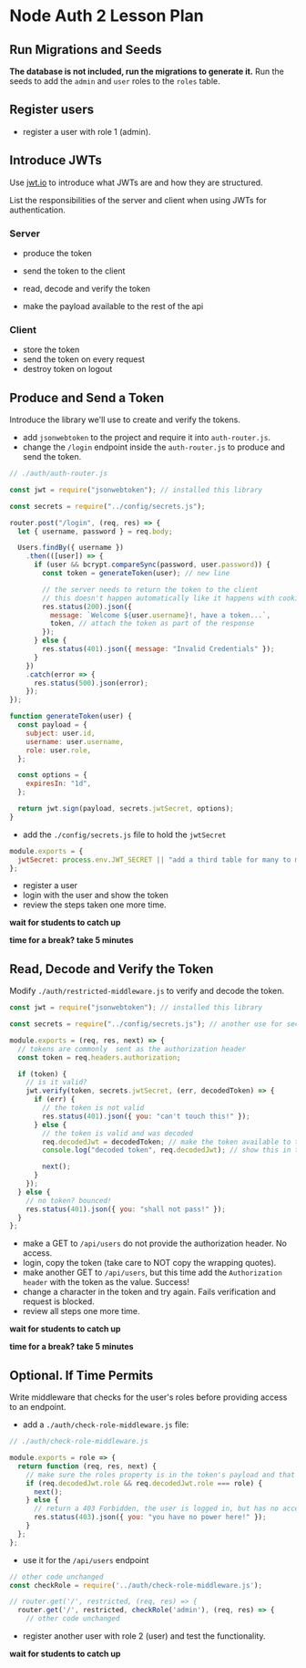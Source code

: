 # Node Auth 2 Lesson Plan

## Run Migrations and Seeds

**The database is not included, run the migrations to generate it.** Run the seeds to add the `admin` and `user` roles to the `roles` table.

## Register users

- register a user with role 1 (admin).

## Introduce JWTs

Use [jwt.io](https://jwt.io/) to introduce what JWTs are and how they are structured.

List the responsibilities of the server and client when using JWTs for authentication.

### Server

- produce the token
- send the token to the client

- read, decode and verify the token
- make the payload available to the rest of the api

### Client

- store the token
- send the token on every request
- destroy token on logout

## Produce and Send a Token

Introduce the library we'll use to create and verify the tokens.

- add `jsonwebtoken` to the project and require it into `auth-router.js`.
- change the `/login` endpoint inside the `auth-router.js` to produce and send the token.

```js
// ./auth/auth-router.js

const jwt = require("jsonwebtoken"); // installed this library

const secrets = require("../config/secrets.js");

router.post("/login", (req, res) => {
  let { username, password } = req.body;

  Users.findBy({ username })
    .then(([user]) => {
      if (user && bcrypt.compareSync(password, user.password)) {
        const token = generateToken(user); // new line

        // the server needs to return the token to the client
        // this doesn't happen automatically like it happens with cookies
        res.status(200).json({
          message: `Welcome ${user.username}!, have a token...`,
          token, // attach the token as part of the response
        });
      } else {
        res.status(401).json({ message: "Invalid Credentials" });
      }
    })
    .catch(error => {
      res.status(500).json(error);
    });
});

function generateToken(user) {
  const payload = {
    subject: user.id,
    username: user.username,
    role: user.role,
  };

  const options = {
    expiresIn: "1d",
  };

  return jwt.sign(payload, secrets.jwtSecret, options);
}
```

- add the `./config/secrets.js` file to hold the `jwtSecret`

```js
module.exports = {
  jwtSecret: process.env.JWT_SECRET || "add a third table for many to many",
};
```

- register a user
- login with the user and show the token
- review the steps taken one more time.

**wait for students to catch up**

**time for a break? take 5 minutes**

## Read, Decode and Verify the Token

Modify `./auth/restricted-middleware.js` to verify and decode the token.

```js
const jwt = require("jsonwebtoken"); // installed this library

const secrets = require("../config/secrets.js"); // another use for secrets

module.exports = (req, res, next) => {
  // tokens are commonly  sent as the authorization header
  const token = req.headers.authorization;

  if (token) {
    // is it valid?
    jwt.verify(token, secrets.jwtSecret, (err, decodedToken) => {
      if (err) {
        // the token is not valid
        res.status(401).json({ you: "can't touch this!" });
      } else {
        // the token is valid and was decoded
        req.decodedJwt = decodedToken; // make the token available to the rest of the API
        console.log("decoded token", req.decodedJwt); // show this in the terminal

        next();
      }
    });
  } else {
    // no token? bounced!
    res.status(401).json({ you: "shall not pass!" });
  }
};
```

- make a GET to `/api/users` do not provide the authorization header. No access.
- login, copy the token (take care to NOT copy the wrapping quotes).
- make another GET to `/api/users`, but this time add the `Authorization header` with the token as the value. Success!
- change a character in the token and try again. Fails verification and request is blocked.
- review all steps one more time.

**wait for students to catch up**

**time for a break? take 5 minutes**

## Optional. If Time Permits

Write middleware that checks for the user's roles before providing access to an endpoint.

- add a `./auth/check-role-middleware.js` file:

```js
// ./auth/check-role-middleware.js

module.exports = role => {
  return function (req, res, next) {
    // make sure the roles property is in the token's payload and that the desired role is present
    if (req.decodedJwt.role && req.decodedJwt.role === role) {
      next();
    } else {
      // return a 403 Forbidden, the user is logged in, but has no access
      res.status(403).json({ you: "you have no power here!" });
    }
  };
};
```

- use it for the `/api/users` endpoint

```js
// other code unchanged
const checkRole = require('../auth/check-role-middleware.js');

// router.get('/', restricted, (req, res) => {
  router.get('/', restricted, checkRole('admin'), (req, res) => {
    // other code unchanged
```

- register another user with role 2 (user) and test the functionality.

**wait for students to catch up**
